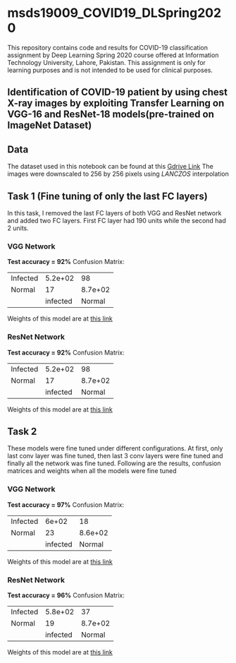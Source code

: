 # msds19009_COVID19_DLSpring2020
This repository contains code and results for COVID-19 classification assignment by Deep Learning Spring 2020 course offered at Information Technology University, Lahore, Pakistan. This assignment is only for learning purposes and is not intended to be used for clinical purposes.

## Identification of COVID-19 patient by using chest X-ray images by exploiting Transfer Learning on VGG-16 and ResNet-18 models(pre-trained on ImageNet Dataset)
## Data
The dataset used in this notebook can be found at this [Gdrive Link](https://drive.google.com/a/itu.edu.pk/uc?id=1-HQQciKYfwAO3oH7ci6zhg45DduvkpnK)
The images were downscaled to 256 by 256 pixels using *LANCZOS* interpolation
## Task 1 (Fine tuning of only the last FC layers)
In this task, I removed the last FC layers of both VGG and ResNet network and added two FC layers. First FC layer had 190 units while the second had 2 units.
### VGG Network
**Test accuracy = 92%**
Confusion Matrix:

|          |          |         |
|----------|----------|---------|
| Infected | 5.2e+02  | 98      |
| Normal   | 17       | 8.7e+02 |
|          | infected | Normal  |

Weights of this model are at [this link](https://drive.google.com/open?id=1-4dezrry054UffxyhWqN7Gcg3gVwgU6T)
### ResNet Network
**Test accuracy = 92%**
Confusion Matrix:

|          |          |         |
|----------|----------|---------|
| Infected | 5.2e+02  | 98      |
| Normal   | 17       | 8.7e+02 |
|          | infected | Normal  |

Weights of this model are at [this link](https://drive.google.com/open?id=1-8j4bm5yeOzNVsrDBqgf4k5QjiJqgGJe)

## Task 2
These models were fine tuned under different configurations. At first, only last conv layer was fine tuned, then last 3 conv layers were fine tuned and finally all the network was fine tuned.
Following are the results, confusion matrices and weights when all the models were fine tuned
### VGG Network
**Test accuracy = 97%**
Confusion Matrix:

|          |          |         |
|----------|----------|---------|
| Infected | 6e+02  | 18      |
| Normal   | 23       | 8.6e+02 |
|          | infected | Normal  |

Weights of this model are at [this link](https://drive.google.com/open?id=1uRpzAqoQolGbNYJtm1r2yVXPKCSRTACd)
### ResNet Network
**Test accuracy = 96%**
Confusion Matrix:

|          |          |         |
|----------|----------|---------|
| Infected | 5.8e+02  | 37      |
| Normal   | 19       | 8.7e+02 |
|          | infected | Normal  |

Weights of this model are at [this link](https://drive.google.com/open?id=1-1Xfgw9EVeRjkRRA6In07UbE7DfW1rel)

